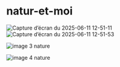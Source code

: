 # natur-et-moi
![Capture d’écran du 2025-06-11 12-51-11](https://github.com/user-attachments/assets/3482589b-ec85-4dc2-8cab-f02eca557f6f)
![Capture d’écran du 2025-06-11 12-51-53](https://github.com/user-attachments/assets/d7ee9cf6-71f0-4931-a380-ecac6a7221b7)

![image 3 nature](https://github.com/user-attachments/assets/e1631880-ca6d-407e-8304-c46993c5553a)

![image 4 nature](https://github.com/user-attachments/assets/f2b7289a-eb8c-4f45-8b49-4ba5b61e686c)

